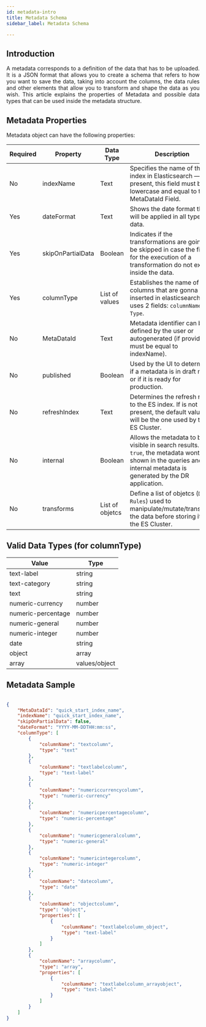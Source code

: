 ```yaml
---
id: metadata-intro
title: Metadata Schema
sidebar_label: Metadata Schema

---
```


<div style="text-align: justify">


## Introduction

A metadata corresponds to a definition of the data that has to be  uploaded. It is a JSON format that allows you to create a schema that refers to how you want to save the data, taking into account the columns, the data rules and other elements that allow you to transform and shape the data as you wish.  This article explains the properties of Metadata and possible data types that can be used inside the metadata structure.

## Metadata Properties

Metadata object can have the following properties:


| Required | Property | Data Type | Description
| ------ | ------ | ------ | ------ |
| No | indexName | Text | Specifies the name of the index in Elasticsearch — if present, this field must be in lowercase and equal to the MetaDataId Field.|
| Yes | dateFormat | Text | Shows the date format that will be applied in all types of data.
| Yes | skipOnPartialData | Boolean | Indicates if the transformations are going to be skipped in case the fields for the execution of a transformation do not exist inside the data.
| Yes | columnType | List of values | Establishes the name of the columns that are gonna to be inserted in elasticsearch. It uses 2 fields: `columnName` and `Type`. |
| No | MetaDataId | Text | Metadata identifier can be defined by the user or autogenerated (if provided, it must be equal to indexName).|
| No | published | Boolean | Used by the UI to determine if a metadata is in draft mode or if it is ready for production. |
| No | refreshIndex | Text | Determines the refresh rate to the ES index. If is not present, the default value, will be the one used by the ES Cluster. |
| No | internal | Boolean | Allows the metadata to be visible in search results. If `true`, the metadata wont be shown in the queries and an internal metadata is generated by the DR application.|
| No | transforms | List of objetcs | Define a list of objetcs (`Data Rules`) used to manipulate/mutate/transform the data before storing it in the ES Cluster.|

## Valid Data Types (for columnType)

| Value | Type 
|------|-------
| text-label | string 
| text-category | string 
| text | string 
| numeric-currency | number 
| numeric-percentage | number 
| numeric-general | number 
| numeric-integer | number  
| date | string 
| object | array 
| array | values/object 

## Metadata Sample

~~~ JSON

{
    "MetaDataId": "quick_start_index_name",
    "indexName": "quick_start_index_name",
    "skipOnPartialData": false,
    "dateFormat": "YYYY-MM-DDTHH:mm:ss",
    "columnType": [
        {
            "columnName": "textcolumn",
            "type": "text"
        },
        {
            "columnName": "textlabelcolumn",
            "type": "text-label"
        },
        {
            "columnName": "numericcurrencycolumn",
            "type": "numeric-currency"
        },
        {
            "columnName": "numericpercentagecolumn",
            "type": "numeric-percentage"
        },
        {
            "columnName": "numericgeneralcolumn",
            "type": "numeric-general"
        },
        {
            "columnName": "numericintegercolumn",
            "type": "numeric-integer"
        },
        {
            "columnName": "datecolumn",
            "type": "date"
        },
        {
            "columnName": "objectcolumn",
            "type": "object",
            "properties": [
                {
                    "columnName": "textlabelcolumn_object",
                    "type": "text-label"
                }
            ]
        },
        {
            "columnName": "arraycolumn",
            "type": "array",
            "properties": [
                {
                    "columnName": "textlabelcolumn_arrayobject",
                    "type": "text-label"
                }
            ]
        }
    ]
}

~~~